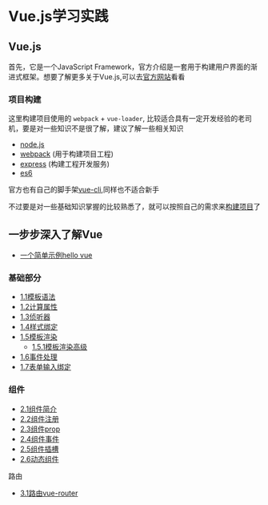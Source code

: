 # Vue.js学习实践

## Vue.js

首先，它是一个JavaScript Framework，官方介绍是一套用于构建用户界面的渐进式框架。想要了解更多关于Vue.js,可以去[官方网站](https://cn.vuejs.org/)看看

### 项目构建

这里构建项目使用的 `webpack` + `vue-loader`, 比较适合具有一定开发经验的老司机，要是对一些知识不是很了解，建议了解一些相关知识

+ [node.js](https://nodejs.org/)
+ [webpack](https://www.webpackjs.com/) (用于构建项目工程)
+ [express](http://www.expressjs.com.cn/) (构建工程开发服务)
+ [es6](http://es6.ruanyifeng.com/)

官方也有自己的脚手架[vue-cli](https://github.com/vuejs/vue-cli),同样也不适合新手

不过要是对一些基础知识掌握的比较熟悉了，就可以按照自己的需求来[构建项目](https://github.com/lcStudy/vue/wiki/项目构建)了

## 一步步深入了解Vue

+ [一个简单示例hello vue](https://github.com/lcStudy/vue/wiki/一个简单示例hello-vue)

### 基础部分

+ [1.1模板语法](https://github.com/lcStudy/vue/wiki/1.1模板语法)
+ [1.2计算属性](https://github.com/lcStudy/vue/wiki/1.2计算属性)
+ [1.3侦听器](https://github.com/lcStudy/vue/wiki/1.3侦听器)
+ [1.4样式绑定](https://github.com/lcStudy/vue/wiki/1.4样式绑定)
+ [1.5模板渲染](https://github.com/lcStudy/vue/wiki/1.5模板渲染)
  + [1.5.1模板渲染高级](https://github.com/lcStudy/vue/wiki/1.5.1模板渲染高级)
+ [1.6事件处理](https://github.com/lcStudy/vue/wiki/1.6事件处理)
+ [1.7表单输入绑定](https://github.com/lcStudy/vue/wiki/1.7表单输入绑定)

### 组件
+ [2.1组件简介](https://github.com/lcStudy/vue/wiki/2.1组件简介)
+ [2.2组件注册](https://github.com/lcStudy/vue/wiki/2.2组件注册)
+ [2.3组件prop](https://github.com/lcStudy/vue/wiki/2.3组件prop)
+ [2.4组件事件](https://github.com/lcStudy/vue/wiki/2.4组件事件)
+ [2.5组件插槽](https://github.com/lcStudy/vue/wiki/2.5组件插槽)
+ [2.6动态组件](https://github.com/lcStudy/vue/wiki/2.6动态组件)

路由
+ [3.1路由vue-router](https://github.com/lcStudy/vue/wiki/3.1路由vue-router)

